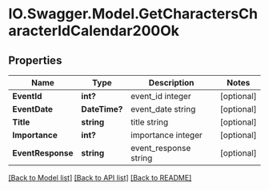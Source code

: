 # IO.Swagger.Model.GetCharactersCharacterIdCalendar200Ok
## Properties

Name | Type | Description | Notes
------------ | ------------- | ------------- | -------------
**EventId** | **int?** | event_id integer | [optional] 
**EventDate** | **DateTime?** | event_date string | [optional] 
**Title** | **string** | title string | [optional] 
**Importance** | **int?** | importance integer | [optional] 
**EventResponse** | **string** | event_response string | [optional] 

[[Back to Model list]](../README.md#documentation-for-models) [[Back to API list]](../README.md#documentation-for-api-endpoints) [[Back to README]](../README.md)


